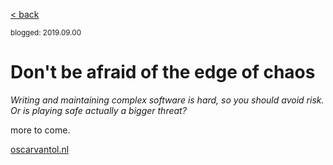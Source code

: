 [< back](index)

<sub>blogged: 2019.09.00</sub>

# Don't be afraid of the edge of chaos

*Writing and maintaining complex software is hard, so you should avoid risk. Or is playing safe actually a bigger threat?*

more to come.

[oscarvantol.nl](https://oscarvantol.nl) 

